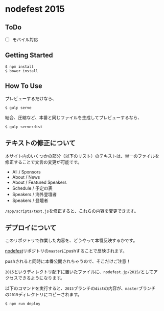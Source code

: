 # nodefest 2015

## ToDo
- [ ] モバイル対応

## Getting Started
```
$ npm install
$ bower install
```

## How To Use
プレビューするだけなら、

```
$ gulp serve
```

結合、圧縮など、本番と同じファイルを生成してプレビューするなら、

```
$ gulp serve:dist
```

## テキストの修正について
本サイト内のいくつかの部分（以下のリスト）のテキストは、単一のファイルを修正することで文言の変更が可能です。

- All / Sponsors
- About / News
- About / Featured Speakers
- Schedule / 予定の表
- Speakers / 海外登壇者
- Speakers / 登壇者

`/app/scripts/text.js`を修正すると、これらの内容を変更できます。

## デプロイについて
このリポジトリで作業した内容を、どうやって本番反映するかです。

[nodefest](https://github.com/nodefest/nodefest.github.com)リポジトリの`master`にpushすることで反映されます。

pushされると同時に本番公開されちゃうので、そこだけご注意！

`2015`というディレクトリ配下に置いたファイルに、`nodefest.jp/2015/`としてアクセスできるようになります。

以下のコマンドを実行すると、`2015`ブランチの`dist`の内容が、`master`ブランチの`2015`ディレクトリにコピーされます。

```
$ npm run deploy
```
